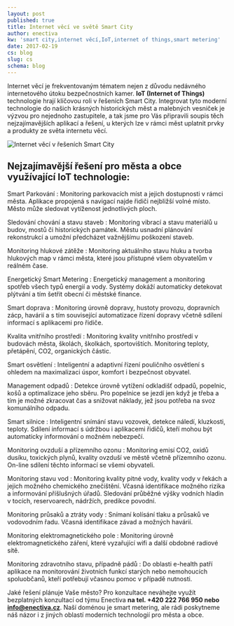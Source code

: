 ```yaml
---
layout: post
published: true
title: Internet věcí ve světě Smart City
author: enectiva
kw: 'smart city,internet věcí,IoT,internet of things,smart metering'
date: 2017-02-19
cs: blog
slug: cs
schema: blog
---
```


Internet věcí je frekventovaným tématem nejen z důvodu nedávného internetového útoku bezpečnostních kamer. **IoT (Internet of Things)** technologie hrají klíčovou roli v řešeních Smart City. Integrovat tyto moderní technologie do našich krásných historických měst a malebných vesniček je výzvou pro nejednoho zastupitele, a tak jsme pro Vás připravili soupis těch nejzajímavějších aplikací a řešení, u kterých lze v rámci měst uplatnit prvky a produkty ze světa internetu věcí.

<img src="/img/blog/iot_smart_city_lr.jpg" alt="Internet věcí v řešeních Smart City" class="center">

## Nejzajímavější řešení pro města a obce využívající IoT technologie:

Smart Parkování
: Monitoring parkovacích míst a jejich dostupnosti v rámci města. Aplikace propojená s navigací najde řidiči nejbližší volné místo. Město může sledovat vytíženost jednotlivých ploch.

Sledování chování a stavu staveb
: Monitoring vibrací a stavu materiálů u budov, mostů či historických památek. Městu usnadní plánování rekonstrukcí a umožní předcházet važnějšímu poškození staveb.

Monitoring hlukové zátěže
: Monitoring aktuálního stavu hluku a tvorba hlukových map v rámci města, které jsou přístupné všem obyvatelům v reálném čase.

Energetický Smart Metering
: Energetický management a monitoring spotřeb všech typů energií a vody. Systémy dokáží automaticky detekovat plýtvání a tím šetřit obecní či městské finance.

Smart doprava
: Monitoring úrovně dopravy, hustoty provozu, dopravních zácp, havárií a s tím související automatizace řízení dopravy včetně sdílení informací s aplikacemi pro řidiče.

Kvalita vnitřního prostředí
: Monitoring kvality vnitřního prostředí v budovách města, školách, školkách, sportovištích. Monitoring teploty, přetápění, CO2, organických částic.

Smart osvětlení
: Inteligentní a adaptivní řízení pouličního osvětlení s ohledem na maximalizaci úspor, komfort i bezpečnost obyvatel.

Management odpadů
: Detekce úrovně vytížení odkladišť odpadů, popelnic, košů a optimalizace jeho sběru. Pro popelnice se jezdí jen když je třeba a tím je možné zkracovat čas a snižovat náklady, jež jsou potřeba na svoz komunálního odpadu.

Smart silnice
: Inteligentní snímání stavu vozovek, detekce náledí, kluzkosti, teploty. Sdílení informací s údržbou i aplikacemi řidičů, kteří mohou být automaticky informování o možném nebezpečí.

Monitoring ovzduší a přízemního ozonu
: Monitoring emisí CO2, oxidů dusíku, toxických plynů, kvality ovzduší ve městě včetně přízemního ozonu. On-line sdílení těchto informací se všemi obyvateli.

Monitoring stavu vod
: Monitoring kvality pitné vody, kvality vody v řekách a jejich možného chemického znečištění. Včasná identifikace možného rizika a informování příšlušných úřadů. Sledování průběžné výšky vodních hladin v tocích, reservoarech, nádržích, predikce povodní.

Monitoring průsaků a ztráty vody
: Snímaní kolísání tlaku a průsaků ve vodovodním řadu. Včasná identifikace závad a možných havárií.

Monitoring elektromagnetického pole
: Monitoring úrovně elektromagnetického záření, které  vyzařující wifi a další obdobné radiové sítě.

Monitoring zdravotního stavu, případně pádů
: Do oblasti e-health patří aplikace na monitorování životních funkcí starých nebo nemohoucích spoluobčanů, kteří potřebují včasnou pomoc v případě nutnosti.

Jaké řešení plánuje Vaše město? Pro konzultace neváhejte využít bezplatných konzultací od týmu Enectiva **na tel. +420 222 766 950 nebo info@enectiva.cz**. Naší doménou je smart metering, ale rádi poskytneme náš názor i z jiných oblastí moderních technologií pro města a obce.



